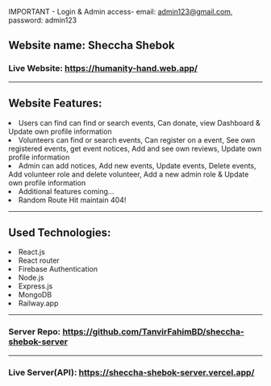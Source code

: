 IMPORTANT - Login & Admin access-
email: admin123@gmail.com,
password: admin123

## Website name: Sheccha Shebok

### Live Website: https://humanity-hand.web.app/

---

## Website Features:

<li>Users can find can find or search events, Can donate, view Dashboard & Update own profile information 
 </li>
<li>Volunteers can find or search events, Can register on a event, See own registered events, get event notices, Add and see own reviews, Update own profile information 
</li>
<li>Admin can add notices, Add new events, Update events, Delete events, Add volunteer role and delete volunteer, Add a new admin role & Update own profile information 
</li>
<li>Additional features coming... </li>
<li>Random Route Hit maintain 404! </li>

---

## Used Technologies:

<li>React.js</li>
<li>React router</li>
<li>Firebase Authentication</li>
<li>Node.js</li>
<li>Express.js</li>
<li>MongoDB</li>
<li>Railway.app</li>

---

### Server Repo: https://github.com/TanvirFahimBD/sheccha-shebok-server

---

### Live Server(API): https://sheccha-shebok-server.vercel.app/
